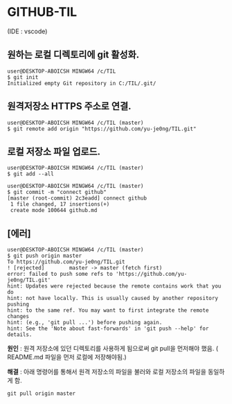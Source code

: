 # GITHUB-TIL 

(IDE : vscode)
## 원하는 로컬 디렉토리에 git 활성화.

```
user@DESKTOP-ABOICSH MINGW64 /c/TIL
$ git init
Initialized empty Git repository in C:/TIL/.git/
```

## 원격저장소 HTTPS 주소로 연결.

```
user@DESKTOP-ABOICSH MINGW64 /c/TIL (master)
$ git remote add origin "https://github.com/yu-je0ng/TIL.git"
```

## 로컬 저장소 파일 업로드.

```
user@DESKTOP-ABOICSH MINGW64 /c/TIL (master)
$ git add --all
```
```
user@DESKTOP-ABOICSH MINGW64 /c/TIL (master)
$ git commit -m "connect github"
[master (root-commit) 2c3eadd] connect github
 1 file changed, 17 insertions(+)
 create mode 100644 github.md
 ```

## [에러] 
 ```
 user@DESKTOP-ABOICSH MINGW64 /c/TIL (master)
$ git push origin master
To https://github.com/yu-je0ng/TIL.git
 ! [rejected]        master -> master (fetch first)
error: failed to push some refs to 'https://github.com/yu-je0ng/TIL.git'      
hint: Updates were rejected because the remote contains work that you do      
hint: not have locally. This is usually caused by another repository pushing  
hint: to the same ref. You may want to first integrate the remote changes     
hint: (e.g., 'git pull ...') before pushing again.
hint: See the 'Note about fast-forwards' in 'git push --help' for details. 
```

**원인** : 원격 저장소에 있던 디렉토리를 사용하게 됨으로써 git pull을 먼저해야 했음.
    ( README.md 파일을 먼저 로컬에 저장해야됨.)

**해결** : 아래 명령어를 통해서 원격 저장소의 파일을 불러와 로컬 저장소의 파일을 동일하게 함.
```
git pull origin master
```